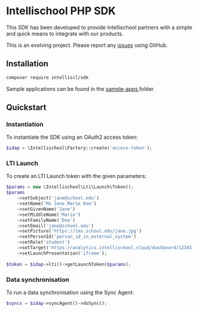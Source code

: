 # Intellischool PHP SDK

This SDK has been developed to provide Intellischool partners with a simple and quick means to integrate with our products. 

This is an evolving project. Please report any [issues](https://github.com/intelliscl/sdk-php/issues) using GitHub.


## Installation

```bash
composer require intelliscl/sdk
```
Sample applications can be found in the [sample-apps ](sample-apps/) folder.


## Quickstart

### Instantiation

To instantiate the SDK using an OAuth2 access token:

```php
$idap = \Intellischool\Factory::create('access-token');
```

### LTI Launch

To create an LTI Launch token with the given parameters:

```php
$params = new \Intellischool\Lti\Launch\Token();
$params
    ->setSubject('jane@school.edu')
    ->setName('Ms Jane Marie Doe')
    ->setGivenName('Jane')
    ->setMiddleName('Marie')
    ->setFamilyName('Doe')
    ->setEmail('jane@school.edu')
    ->setPicture('https://lms.school.edu/jane.jpg')
    ->setPersonId('person_id_in_external_system')
    ->setRole('student')
    ->setTarget('https://analytics.intellischool.cloud/dashboard/12345')
    ->setLaunchPresentation('iframe');
    
$token = $idap->lti()->getLaunchToken($params);
```

### Data synchronisation

To run a data synchronisation using the Sync Agent:

```php
$syncs = $idap->syncAgent()->doSync();
```

